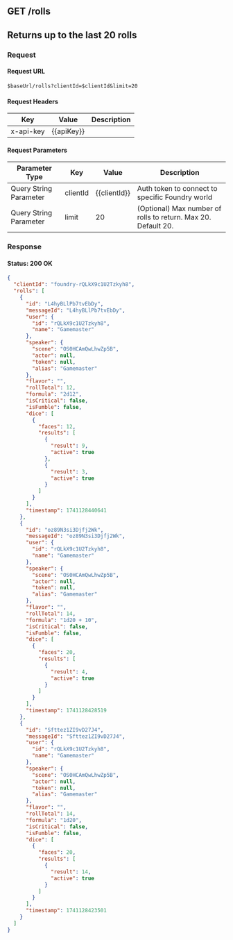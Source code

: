 ## **GET** /rolls

## Returns up to the last 20 rolls

### Request

#### Request URL

```
$baseUrl/rolls?clientId=$clientId&limit=20
```

#### Request Headers

| Key | Value | Description |
| --- | ----- | ----------- |
| x-api-key | \{\{apiKey\}\} |   |

#### Request Parameters

| Parameter Type | Key | Value | Description |
| -------------- | --- | ----- | ----------- |
| Query String Parameter | clientId | \{\{clientId\}\} | Auth token to connect to specific Foundry world |
| Query String Parameter | limit | 20 | (Optional) Max number of rolls to return. Max 20. Default 20. |

### Response

#### Status: 200 OK

```json
{
  "clientId": "foundry-rQLkX9c1U2Tzkyh8",
  "rolls": [
    {
      "id": "L4hyBLlPb7tvEbDy",
      "messageId": "L4hyBLlPb7tvEbDy",
      "user": {
        "id": "rQLkX9c1U2Tzkyh8",
        "name": "Gamemaster"
      },
      "speaker": {
        "scene": "OS0HCAmQwLhwZp5B",
        "actor": null,
        "token": null,
        "alias": "Gamemaster"
      },
      "flavor": "",
      "rollTotal": 12,
      "formula": "2d12",
      "isCritical": false,
      "isFumble": false,
      "dice": [
        {
          "faces": 12,
          "results": [
            {
              "result": 9,
              "active": true
            },
            {
              "result": 3,
              "active": true
            }
          ]
        }
      ],
      "timestamp": 1741128440641
    },
    {
      "id": "oz89N3si3Djfj2Wk",
      "messageId": "oz89N3si3Djfj2Wk",
      "user": {
        "id": "rQLkX9c1U2Tzkyh8",
        "name": "Gamemaster"
      },
      "speaker": {
        "scene": "OS0HCAmQwLhwZp5B",
        "actor": null,
        "token": null,
        "alias": "Gamemaster"
      },
      "flavor": "",
      "rollTotal": 14,
      "formula": "1d20 + 10",
      "isCritical": false,
      "isFumble": false,
      "dice": [
        {
          "faces": 20,
          "results": [
            {
              "result": 4,
              "active": true
            }
          ]
        }
      ],
      "timestamp": 1741128428519
    },
    {
      "id": "Sfttez1ZI9vD27J4",
      "messageId": "Sfttez1ZI9vD27J4",
      "user": {
        "id": "rQLkX9c1U2Tzkyh8",
        "name": "Gamemaster"
      },
      "speaker": {
        "scene": "OS0HCAmQwLhwZp5B",
        "actor": null,
        "token": null,
        "alias": "Gamemaster"
      },
      "flavor": "",
      "rollTotal": 14,
      "formula": "1d20",
      "isCritical": false,
      "isFumble": false,
      "dice": [
        {
          "faces": 20,
          "results": [
            {
              "result": 14,
              "active": true
            }
          ]
        }
      ],
      "timestamp": 1741128423501
    }
  ]
}
```



